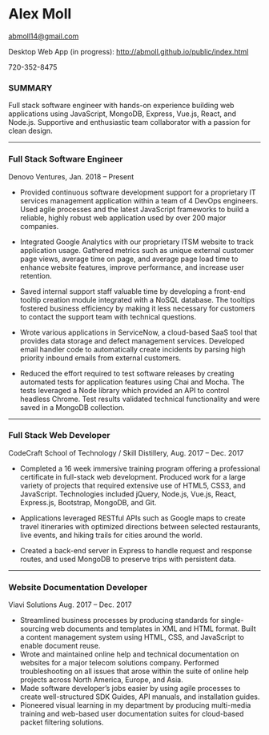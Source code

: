 # Alex Moll 
abmoll14@gmail.com 

Desktop Web App (in progress): http://abmoll.github.io/public/index.html

720-352-8475

### SUMMARY	

Full stack software engineer with hands-on experience building web applications using JavaScript, MongoDB, Express, Vue.js, React, and Node.js. Supportive and enthusiastic team collaborator with a passion for clean design.

___

### Full Stack Software Engineer 
Denovo Ventures,
Jan. 2018 – Present

* Provided continuous software development support for a proprietary IT
services management application within a team of 4 DevOps engineers. Used
agile processes and the latest JavaScript frameworks to build a reliable, highly
robust web application used by over 200 major companies.

* Integrated Google Analytics with our proprietary ITSM website to track
application usage. Gathered metrics such as unique external customer page
views, average time on page, and average page load time to enhance website
features, improve performance, and increase user retention.

* Saved internal support staff valuable time by developing a front-end tooltip
creation module integrated with a NoSQL database. The tooltips fostered
business efficiency by making it less necessary for customers to contact the
support team with technical questions.

* Wrote various applications in ServiceNow, a cloud-based SaaS tool that
provides data storage and defect management services. Developed email
handler code to automatically create incidents by parsing high priority inbound
emails from external customers.

* Reduced the effort required to test software releases by creating automated
tests for application features using Chai and Mocha. The tests leveraged a
Node library which provided an API to control headless Chrome. Test results
validated technical functionality and were saved in a MongoDB collection.
___

### Full Stack Web Developer
CodeCraft School of Technology / Skill Distillery,
Aug. 2017 – Dec. 2017

* Completed a 16 week immersive training program offering a professional
certificate in full-stack web development. Produced work for a large variety of
projects that required extensive use of HTML5, CSS3, and JavaScript.
Technologies included jQuery, Node.js, Vue.js, React, Express.js, Bootstrap,
MongoDB, and Git.

* Applications leveraged RESTful APIs such as Google maps to create travel
itineraries with optimized directions between selected restaurants, live events,
and hiking trails for cities around the world.

* Created a back-end server in Express to handle request and response routes,
and used MongoDB to preserve trips with persistent data.
___

### Website Documentation Developer
Viavi Solutions
Aug. 2017 – Dec. 2017

* Streamlined business processes by producing standards for single-sourcing web documents and templates in XML and HTML format. Built a content management system using HTML, CSS, and JavaScript to enable document reuse.
* Wrote and maintained online help and technical documentation on websites for a major telecom solutions company. Performed troubleshooting on all issues that arose within the suite of online help projects across North America, Europe, and Asia.
* Made software developer’s jobs easier by using agile processes to create well-structured SDK Guides, API manuals, and installation guides.
* Pioneered visual learning in my department by producing multi-media training and web-based user documentation suites for cloud-based packet filtering solutions.


